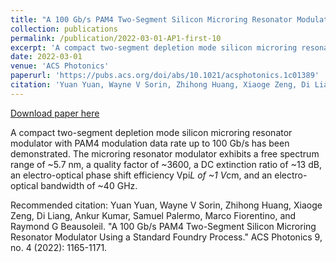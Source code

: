 ```yaml
---
title: "A 100 Gb/s PAM4 Two-Segment Silicon Microring Resonator Modulator Using a Standard Foundry Process <span style='color:red'>**(Supplementary Cover)**</span>"
collection: publications
permalink: /publication/2022-03-01-AP1-first-10
excerpt: 'A compact two-segment depletion mode silicon microring resonator modulator with PAM4 modulation data rate up to 100 Gb/s has been demonstrated. The microring resonator modulator exhibits a free spectrum range of ~5.7 nm, a quality factor of ~3600, a DC extinction ratio of ~13 dB, an electro-optical phase shift efficiency Vpi*L of ~1 V*cm, and an electro-optical bandwidth of ~40 GHz.'
date: 2022-03-01
venue: 'ACS Photonics'
paperurl: 'https://pubs.acs.org/doi/abs/10.1021/acsphotonics.1c01389'
citation: 'Yuan Yuan, Wayne V Sorin, Zhihong Huang, Xiaoge Zeng, Di Liang, Ankur Kumar, Samuel Palermo, Marco Fiorentino, and Raymond G Beausoleil. &quot;A 100 Gb/s PAM4 Two-Segment Silicon Microring Resonator Modulator Using a Standard Foundry Process.&quot; ACS Photonics 9, no. 4 (2022): 1165-1171.'
---
```


<a href='https://pubs.acs.org/doi/abs/10.1021/acsphotonics.1c01389'>Download paper here</a>

A compact two-segment depletion mode silicon microring resonator modulator with PAM4 modulation data rate up to 100 Gb/s has been demonstrated. The microring resonator modulator exhibits a free spectrum range of ~5.7 nm, a quality factor of ~3600, a DC extinction ratio of ~13 dB, an electro-optical phase shift efficiency Vpi*L of ~1 V*cm, and an electro-optical bandwidth of ~40 GHz.

Recommended citation: Yuan Yuan, Wayne V Sorin, Zhihong Huang, Xiaoge Zeng, Di Liang, Ankur Kumar, Samuel Palermo, Marco Fiorentino, and Raymond G Beausoleil. "A 100 Gb/s PAM4 Two-Segment Silicon Microring Resonator Modulator Using a Standard Foundry Process." ACS Photonics 9, no. 4 (2022): 1165-1171.
